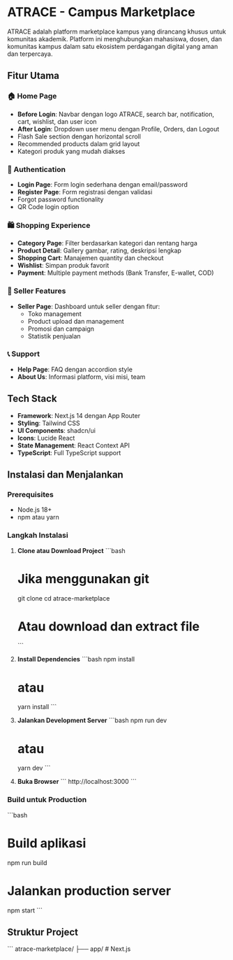 # ATRACE - Campus Marketplace

ATRACE adalah platform marketplace kampus yang dirancang khusus untuk komunitas akademik. Platform ini menghubungkan mahasiswa, dosen, dan komunitas kampus dalam satu ekosistem perdagangan digital yang aman dan terpercaya.

## Fitur Utama

### 🏠 Home Page
- **Before Login**: Navbar dengan logo ATRACE, search bar, notification, cart, wishlist, dan user icon
- **After Login**: Dropdown user menu dengan Profile, Orders, dan Logout
- Flash Sale section dengan horizontal scroll
- Recommended products dalam grid layout
- Kategori produk yang mudah diakses

### 🔐 Authentication
- **Login Page**: Form login sederhana dengan email/password
- **Register Page**: Form registrasi dengan validasi
- Forgot password functionality
- QR Code login option

### 🛍️ Shopping Experience
- **Category Page**: Filter berdasarkan kategori dan rentang harga
- **Product Detail**: Gallery gambar, rating, deskripsi lengkap
- **Shopping Cart**: Manajemen quantity dan checkout
- **Wishlist**: Simpan produk favorit
- **Payment**: Multiple payment methods (Bank Transfer, E-wallet, COD)

### 👥 Seller Features
- **Seller Page**: Dashboard untuk seller dengan fitur:
  - Toko management
  - Product upload dan management
  - Promosi dan campaign
  - Statistik penjualan

### 📞 Support
- **Help Page**: FAQ dengan accordion style
- **About Us**: Informasi platform, visi misi, team

## Tech Stack

- **Framework**: Next.js 14 dengan App Router
- **Styling**: Tailwind CSS
- **UI Components**: shadcn/ui
- **Icons**: Lucide React
- **State Management**: React Context API
- **TypeScript**: Full TypeScript support

## Instalasi dan Menjalankan

### Prerequisites
- Node.js 18+ 
- npm atau yarn

### Langkah Instalasi

1. **Clone atau Download Project**
   \`\`\`bash
   # Jika menggunakan git
   git clone <repository-url>
   cd atrace-marketplace
   
   # Atau download dan extract file
   \`\`\`

2. **Install Dependencies**
   \`\`\`bash
   npm install
   # atau
   yarn install
   \`\`\`

3. **Jalankan Development Server**
   \`\`\`bash
   npm run dev
   # atau
   yarn dev
   \`\`\`

4. **Buka Browser**
   \`\`\`
   http://localhost:3000
   \`\`\`

### Build untuk Production

\`\`\`bash
# Build aplikasi
npm run build

# Jalankan production server
npm start
\`\`\`

## Struktur Project

\`\`\`
atrace-marketplace/
├── app/                    # Next.js
